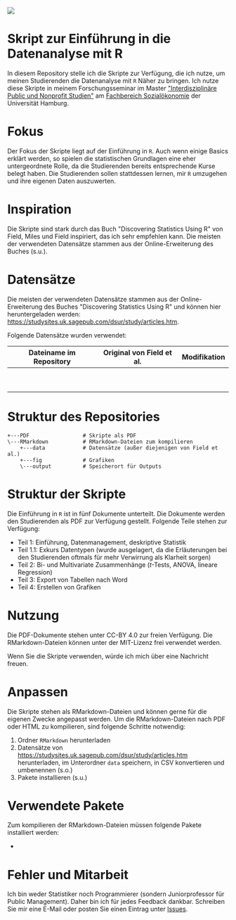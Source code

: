 ![](https://img.shields.io/github/license/DominikVogel/r-teaching-script.svg)

# Skript zur Einführung in die Datenanalyse mit R

In diesem Repository stelle ich die Skripte zur Verfügung, die ich nutze, um meinen Studierenden die Datenanalyse mit ``R`` Näher zu bringen. Ich nutze diese Skripte in meinem Forschungsseminar im Master ["Interdisziplinäre Public und Nonprofit Studien"](https://www.wiso.uni-hamburg.de/studienbuero-sozialoekonomie/studiengaenge/msc-puno.html) am [Fachbereich Sozialökonomie](https://www.wiso.uni-hamburg.de/fachbereich-sozoek.html) der Universität Hamburg.

# Fokus

Der Fokus der Skripte liegt auf der Einführung in ``R``. Auch wenn einige Basics erklärt werden, so spielen die statistischen Grundlagen eine eher untergeordnete Rolle, da die Studierenden bereits entsprechende Kurse belegt haben. Die Studierenden sollen stattdessen lernen, mir ``R`` umzugehen und ihre eigenen Daten auszuwerten.

# Inspiration

Die Skripte sind stark durch das Buch "Discovering Statistics Using R" von Field, Miles und Field inspiriert, das ich sehr empfehlen kann. Die meisten der verwendeten Datensätze stammen aus der Online-Erweiterung des Buches (s.u.). 

# Datensätze

Die meisten der verwendeten Datensätze stammen aus der Online-Erweiterung des Buches "Discovering Statistics Using R" und können hier heruntergeladen werden: https://studysites.uk.sagepub.com/dsur/study/articles.htm.

Folgende Datensätze wurden verwendet:

| Dateiname im Repository | Original von Field et al. | Modifikation |
|-------------------------|---------------------------|--------------|
|                         |                           |              |
|                         |                           |              |
|                         |                           |              |
|                         |                           |              |
|                         |                           |              |
|                         |                           |              |
|                         |                           |              |
|                         |                           |              |
|                         |                           |              |

# Struktur des Repositories

    +---PDF                 # Skripte als PDF
    \---RMarkdown           # RMarkdown-Dateien zum kompilieren
        +---data            # Datensätze (außer diejenigen von Field et al.)
        +---fig             # Grafiken
        \---output          # Speicherort für Outputs

# Struktur der Skripte

Die Einführung in ``R`` ist in fünf Dokumente unterteilt. Die Dokumente werden den Studierenden als PDF zur Verfügung gestellt. Folgende Teile stehen zur Verfügung:

* Teil 1: Einführung, Datenmanagement, deskriptive Statistik
* Teil 1.1: Exkurs Datentypen (wurde ausgelagert, da die Erläuterungen bei den Studierenden oftmals für mehr Verwirrung als Klarheit sorgen)
* Teil 2: Bi- und Multivariate Zusammenhänge (*t*-Tests, ANOVA, lineare Regression)
* Teil 3: Export von Tabellen nach Word
* Teil 4: Erstellen von Grafiken

# Nutzung

Die PDF-Dokumente stehen unter CC-BY 4.0 zur freien Verfügung. Die RMarkdown-Dateien können unter der MIT-Lizenz frei verwendet werden.

Wenn Sie die Skripte verwenden, würde ich mich über eine Nachricht freuen.

# Anpassen

Die Skripte stehen als RMarkdown-Dateien und können gerne für die eigenen Zwecke angepasst werden. Um die RMarkdown-Dateien nach PDF oder HTML zu kompilieren, sind folgende Schritte notwendig:

1. Ordner ``RMarkdown`` herunterladen
2. Datensätze von https://studysites.uk.sagepub.com/dsur/study/articles.htm herunterladen, im Unterordner ``data`` speichern, in CSV konvertieren und umbenennen (s.o.)
3. Pakete installieren (s.u.)

# Verwendete Pakete

Zum kompilieren der RMarkdown-Dateien müssen folgende Pakete installiert werden: 

*

# Fehler und Mitarbeit

Ich bin weder Statistiker noch Programmierer (sondern Juniorprofessor für Public Management). Daher bin ich für jedes Feedback dankbar. Schreiben Sie mir eine E-Mail oder posten Sie einen Eintrag unter [Issues](https://github.com/DominikVogel/r-teaching-script/issues).
